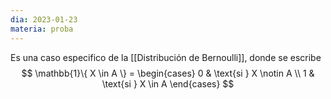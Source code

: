 ```yaml
---
dia: 2023-01-23
materia: proba
---
```

Es una caso especifico de la [[Distribución de Bernoulli]], donde se escribe
$$ \mathbb{1}\{ X \in A \} = \begin{cases} 
	0 & \text{si } X \notin A \\
	1 & \text{si } X \in A
\end{cases} $$
